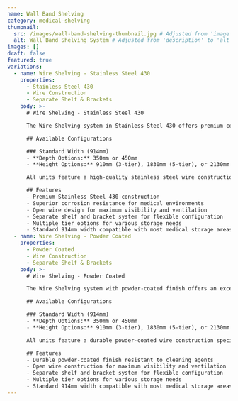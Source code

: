 ```yaml
---
name: Wall Band Shelving
category: medical-shelving
thumbnail:
  src: /images/wall-band-shelving-thumbnail.jpg # Adjusted from 'image' to 'src'
  alt: Wall Band Shelving System # Adjusted from 'description' to 'alt'
images: []
draft: false
featured: true
variations:
  - name: Wire Shelving - Stainless Steel 430
    properties:
      - Stainless Steel 430
      - Wire Construction
      - Separate Shelf & Brackets
    body: >-
      # Wire Shelving - Stainless Steel 430

      The Wire Shelving system in Stainless Steel 430 offers premium corrosion resistance combined with the benefits of open wire construction for maximum visibility and air circulation in demanding medical environments.

      ## Available Configurations

      ### Standard Width (914mm)
      - **Depth Options:** 350mm or 450mm
      - **Height Options:** 910mm (3-tier), 1830mm (5-tier), or 2130mm (7-tier)

      All units feature a high-quality stainless steel wire construction that meets strict medical environment requirements, with excellent resistance to cleaning agents and disinfectants. The separate shelf and bracket design allows for easy adjustment and reconfiguration.

      ## Features
      - Premium Stainless Steel 430 construction
      - Superior corrosion resistance for medical environments
      - Open wire design for maximum visibility and ventilation
      - Separate shelf and bracket system for flexible configuration
      - Multiple tier options for various storage needs
      - Standard 914mm width compatible with most medical storage areas
  - name: Wire Shelving - Powder Coated
    properties:
      - Powder Coated
      - Wire Construction
      - Separate Shelf & Brackets
    body: >-
      # Wire Shelving - Powder Coated

      The Wire Shelving system with powder-coated finish offers an excellent solution for medical storage with maximum visibility and air circulation. The open wire construction prevents dust accumulation while allowing easy inspection of stored items.

      ## Available Configurations

      ### Standard Width (914mm)
      - **Depth Options:** 350mm or 450mm
      - **Height Options:** 910mm (3-tier), 1830mm (5-tier), or 2130mm (7-tier)

      All units feature a durable powder-coated wire construction specifically designed for medical environments. The separate shelf and bracket design allows for easy adjustment and reconfiguration as storage needs change.

      ## Features
      - Durable powder-coated finish resistant to cleaning agents
      - Open wire construction for maximum visibility and ventilation
      - Separate shelf and bracket system for flexible configuration
      - Multiple tier options for various storage needs
      - Standard 914mm width compatible with most medical storage areas
---
```

